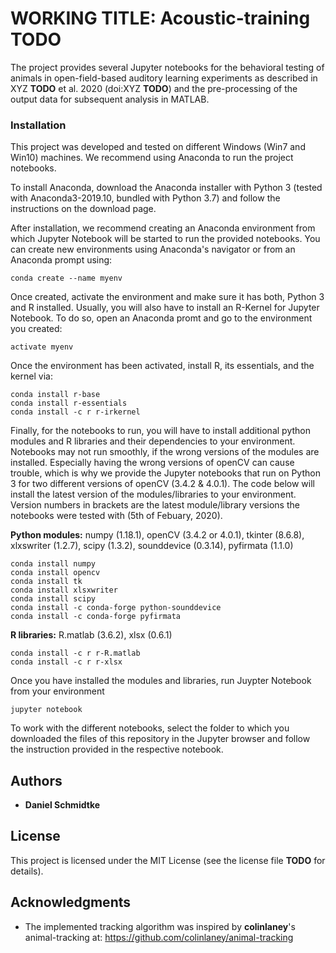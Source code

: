 # WORKING TITLE: Acoustic-training **TODO**

The project provides several Jupyter notebooks for the behavioral testing of animals in open-field-based auditory learning experiments as described in XYZ **TODO** et al. 2020 (doi:XYZ **TODO**) and the pre-processing of the output data for subsequent analysis in MATLAB.

### Installation

This project was developed and tested on different Windows (Win7 and Win10) machines. We recommend using Anaconda to run the project notebooks.

To install Anaconda, download the Anaconda installer with Python 3 (tested with Anaconda3-2019.10, bundled with Python 3.7) and follow the instructions on the download page.

After installation, we recommend creating an Anaconda environment from which Jupyter Notebook will be started to run the provided notebooks. You can create new environments using Anaconda's navigator or from an Anaconda prompt using:

    conda create --name myenv

Once created, activate the environment and make sure it has both, Python 3 and R installed. Usually, you will also have to install an R-Kernel for Jupyter Notebook. To do so, open an Anaconda promt and go to the environment you created:

    activate myenv

Once the environment has been activated, install R, its essentials, and the kernel via:

    conda install r-base
    conda install r-essentials 
    conda install -c r r-irkernel

Finally, for the notebooks to run, you will have to install additional python modules and R libraries and their dependencies to your environment. Notebooks may not run smoothly, if the wrong versions of the modules are installed. Especially having the wrong versions of openCV can cause trouble, which is why we provide the Jupyter notebooks that run on Python 3 for two different versions of openCV (3.4.2 & 4.0.1). The code below will install the latest version of the modules/libraries to your environment. Version numbers in brackets are the latest module/library versions the notebooks were tested with (5th of Febuary, 2020).

**Python modules:** numpy (1.18.1), openCV (3.4.2 or 4.0.1), tkinter (8.6.8), xlxswriter (1.2.7), scipy (1.3.2), sounddevice (0.3.14), pyfirmata (1.1.0)

    conda install numpy
    conda install opencv
    conda install tk
    conda install xlsxwriter
    conda install scipy
    conda install -c conda-forge python-sounddevice
    conda install -c conda-forge pyfirmata

**R libraries:** R.matlab (3.6.2), xlsx (0.6.1)

    conda install -c r r-R.matlab
    conda install -c r r-xlsx

Once you have installed the modules and libraries, run Juypter Notebook from your environment

    jupyter notebook

To work with the different notebooks, select the folder to which you downloaded the files of this repository in the Jupyter browser and follow the instruction provided in the respective notebook.

## Authors

* **Daniel Schmidtke** 

## License

This project is licensed under the MIT License (see the license file **TODO** for details). 
## Acknowledgments

* The implemented tracking algorithm was inspired by **colinlaney**'s animal-tracking at: https://github.com/colinlaney/animal-tracking

